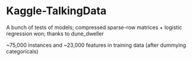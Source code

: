 # Kaggle-TalkingData
A bunch of tests of models; compressed sparse-row matrices + logistic regression won; thanks to dune_dweller

~75,000 instances and ~23,000 features in training data (after dummying categoricals)
